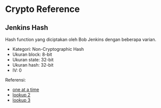 # Crypto Reference

## Jenkins Hash

Hash function yang diciptakan oleh Bob Jenkins dengan beberapa varian.

* Kategori: Non-Cryptographic Hash
* Ukuran block:  8-bit
* Ukuran state: 32-bit
* Ukuran hash:  32-bit
* IV: 0

Referensi:

* [one at a time](http://www.burtleburtle.net/bob/hash/doobs.html)
* [lookup 2](http://www.burtleburtle.net/bob/hash/doobs.html)
* [lookup 3](http://www.burtleburtle.net/bob/c/lookup3.c)